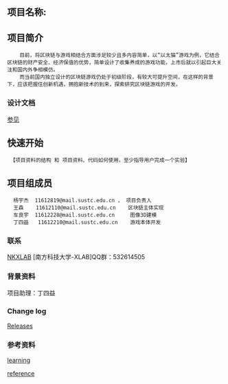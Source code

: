 ## 项目名称:
## 项目简介
        目前，将区块链与游戏相结合方面涉足较少且多内容简单，以“以太猫”游戏为例，它结合区块链的财产安全、经济保值的优势，简单设计了收集养成的游戏功能，上市后就以引起巨大关注和国内外争相模仿。
        而当前国内独立设计的区块链游戏仍处于初级阶段，有较大可提升空间，在这样的背景下，应该把握住创新机遇，拥抱新技术的到来，探索研究区块链游戏的开发。

### 设计文档 ###
[参见](https://github.com/SUSTC-XLAB/TEST//wiki)

## 快速开始
     【项目资料的结构 和 项目资料、代码如何使用，至少指导用户完成一个实验】

## 项目组成员
      杨宇杰  11612819@mail.sustc.edu.cn ， 项目负责人 
      王森    11612110@mail.sustc.edu.cn    区块链主体实现
      车良宇  11612228@mail.sustc.edu.cn     图像3D建模
      丁四益   11612210@mail.sustc.edu.cn    游戏本体开发	
### 联系 ###
[NKXLAB](https://github.com/NKXLAB)
    [南方科技大学-XLAB]QQ群：532614505

### 背景资料 ###
项目助理：丁四益

### Change log ###

[Releases](https://github.com/SUSTC-XLAB/TEST//releases)

### 参考资料 ###

[learning](https://github.com/SUSTC-XLAB/MRBC/wiki)
 
[reference](https://github.com/SUSTC-XLAB/MRBC/wiki/%E5%8F%82%E8%80%83%E8%B5%84%E6%96%99%E3%80%81reference)
